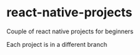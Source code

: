 # react-native-projects

Couple of react native projects for beginners

Each project is in a different branch
